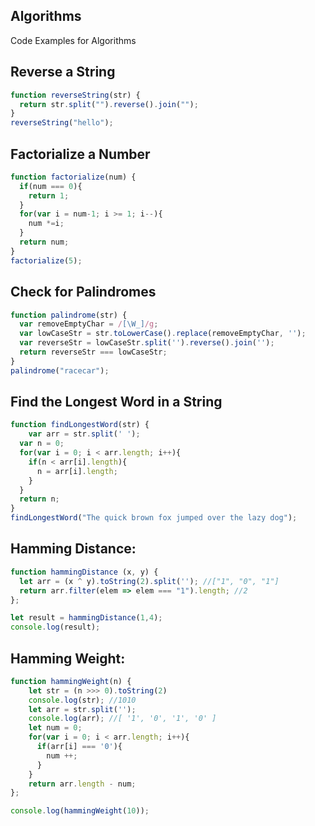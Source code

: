 ## Algorithms
Code Examples for Algorithms

## Reverse a String

```js
function reverseString(str) {
  return str.split("").reverse().join("");
}
reverseString("hello");
```

## Factorialize a Number

```js
function factorialize(num) {
  if(num === 0){
    return 1;
  }
  for(var i = num-1; i >= 1; i--){
    num *=i;
  }
  return num;
}
factorialize(5);
```

## Check for Palindromes

```js
function palindrome(str) {
  var removeEmptyChar = /[\W_]/g;
  var lowCaseStr = str.toLowerCase().replace(removeEmptyChar, '');
  var reverseStr = lowCaseStr.split('').reverse().join(''); 
  return reverseStr === lowCaseStr;
}
palindrome("racecar");
```

## Find the Longest Word in a String

```js
function findLongestWord(str) {
    var arr = str.split(' ');
  var n = 0;
  for(var i = 0; i < arr.length; i++){
    if(n < arr[i].length){
      n = arr[i].length;
    } 
  }
  return n;
}
findLongestWord("The quick brown fox jumped over the lazy dog");
```

## Hamming Distance:

```js
function hammingDistance (x, y) {
  let arr = (x ^ y).toString(2).split(''); //["1", "0", "1"]
  return arr.filter(elem => elem === "1").length; //2
};

let result = hammingDistance(1,4);
console.log(result);
```

## Hamming Weight:

```js
function hammingWeight(n) {
    let str = (n >>> 0).toString(2)
    console.log(str); //1010
    let arr = str.split('');
    console.log(arr); //[ '1', '0', '1', '0' ]
    let num = 0;
    for(var i = 0; i < arr.length; i++){
      if(arr[i] === '0'){
        num ++;
      }
    }
    return arr.length - num;
};

console.log(hammingWeight(10));
```